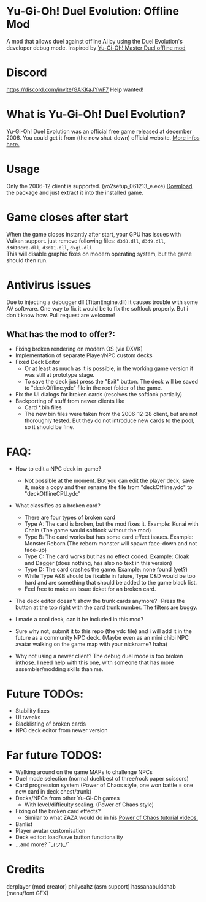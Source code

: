 # Yu-Gi-Oh! Duel Evolution: Offline Mod
A mod that allows duel against offline AI by using the Duel Evolution's developer debug mode.
Inspired by [Yu-Gi-Oh! Master Duel offline mod](https://github.com/pixeltris/YgoMaster)

# Discord
https://discord.com/invite/GAKKaJYwF7
Help wanted!

# What is Yu-Gi-Oh! Duel Evolution?
Yu-Gi-Oh! Duel Evolution was an official free game released at december 2006.
You could get it from (the now shut-down) official website.
[More infos here.](https://yugioh.fandom.com/wiki/Yu-Gi-Oh!_Online:_Duel_Evolution)

# Usage
Only the 2006-12 client is supported. (yo2setup_061213_e.exe)
[Download](https://github.com/ysc3839/FontMod/releases) the package and just extract it into the installed game.

# Game closes after start
When the game closes instantly after start, your GPU has issues with Vulkan support. just remove following files:
`d3d8.dll`, `d3d9.dll`, `d3d10cre.dll`, `d3d11.dll`, `dxgi.dll`  
This will disable graphic fixes on modern operating system, but the game should then run.

# Antivirus issues
Due to injecting a debugger dll (TitanEngine.dll) it causes trouble with some AV software. One way to fix it would be to fix the softlock properly.
But i don't know how. Pull request are welcome!

## What has the mod to offer?:
* Fixing broken rendering on modern OS (via DXVK)
* Implementation of separate Player/NPC custom decks
* Fixed Deck Editor
	- Or at least as much as it is possible, in the working game version it was still at prototype stage.
	- To save the deck just press the "Exit" button. The deck will be saved to "deckOffline.ydc" file in the root folder of the game.
* Fix the UI dialogs for broken cards (resolves the softlock partially)
* Backporting of stuff from newer clients like
	- Card *.bin files
	- The new bin files were taken from the 2006-12-28 client, but are not thoroughly tested. But they do not introduce new cards to the pool, so it should be fine.

# FAQ:
* How to edit a NPC deck in-game?
	- Not possible at the moment. But you can edit the player deck, save it, make a copy and then rename the file from "deckOffline.ydc" to "deckOfflineCPU.ydc"

* What classifies as a broken card?
	- There are four types of broken card
	- Type A: The card is broken, but the mod fixes it.			Example: Kunai with Chain (The game would softlock without the mod)
	- Type B: The card works but has some card effect issues.	Example: Monster Reborn (The reborn monster will spawn face-down and not face-up)
	- Type C: The card works but has no effect coded.			Example: Cloak and Dagger (does nothing, has also no text in this version)
	- Type D: The card crashes the game.						Example: none found (yet?)
	- While Type A&B should be fixable in future, Type C&D would be too hard and are something that should be added to the game black list. 
	- Feel free to make an issue ticket for an broken card.

* The deck editor doesn't show the trunk cards anymore?
	-Press the button at the top right with the card trunk number. The filters are buggy.

* I made a cool deck, can it be included in this mod?
- Sure why not, submit it to this repo (the ydc file) and i will add it in the future as a community NPC deck. (Maybe even as an mini chibi NPC avatar walking on the game map with your nickname? haha)

* Why not using a newer client?
The debug duel mode is too broken inthose. I need help with this one, with someone that has more assembler/modding skills than me.

# Future TODOs:
* Stability fixes
* UI tweaks
* Blacklisting of broken cards
* NPC deck editor from newer version

# Far future TODOS:
* Walking around on the game MAPs to challenge NPCs
* Duel mode selection (normal duel/best of three/rock paper scissors)
* Card progression system (Power of Chaos style, one won battle = one new card in deck chest/trunk)
* Decks/NPCs from other Yu-Gi-Oh games
	- With level/difficulty scaling. (Power of Chaos style)
* Fixing of the broken card effects?
	- Similar to what ZAZA would do in his [Power of Chaos tutorial videos.](https://www.youtube.com/watch?v=7YEWebk3QCQ)
* Banlist
* Player avatar customisation
* Deck editor: load/save button functionality
* ...and more? ¯\_(ツ)_/¯

# Credits
derplayer (mod creator)
philyeahz (asm support)
hassanabuldahab (menu/font GFX)